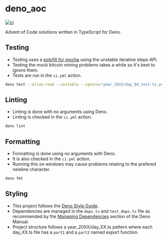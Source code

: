 # deno_aoc

[![ci](https://github.com/N8Brooks/aoc_ts/actions/workflows/ci.yml/badge.svg)](https://github.com/N8Brooks/aoc_ts/actions/workflows/ci.yml)

Advent of Code solutions written in TypeScript for Deno.

## Testing

- Testing uses a
  [polyfill for mocha](https://gist.github.com/lucacasonato/54c03bb267074aaa9b32415dbfb25522)
  using the unstable iterative steps API.
- Testing the mock bitcoin mining problems takes a while so it's best to ignore
  them.
- Tests are run in the `ci.yml` action.

```bash
deno test --allow-read --unstable --ignore="year_2015/day_04_test.ts,year_2016/day_05_test.ts"
```

## Linting

- Linting is done with no arguments using Deno.
- Linting is checked in the `ci.yml` action.

```bash
deno lint
```

## Formatting

- Formatting is done using no arguments with Deno.
- It is also checked in the `ci.yml` action.
- Running this on windows may cause problems relating to the prefered newline
  character.

```bash
deno fmt
```

## Styling

- This project follows the
  [Deno Style Guide](https://deno.land/manual/contributing/style_guide).
- Dependencies are managed in the `deps.ts` and `test_deps.ts` file as
  recommended by the
  [Managing Dependencies](https://deno.land/manual@v1.16.4/examples/manage_dependencies)
  section of the Deno Manual.
- Project structure follows a year_20XX/day_XX.ts pattern where each day_XX.ts
  file has a `part1` and a `part2` named export function.
